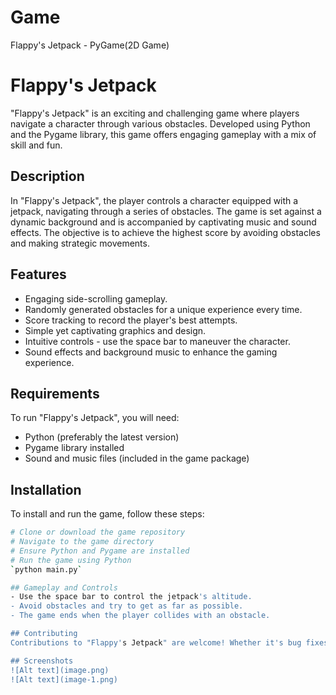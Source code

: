 # Game
Flappy's Jetpack - PyGame(2D Game)

# Flappy's Jetpack
"Flappy's Jetpack" is an exciting and challenging game where players navigate a character through various obstacles. Developed using Python and the Pygame library, this game offers engaging gameplay with a mix of skill and fun.

## Description
In "Flappy's Jetpack", the player controls a character equipped with a jetpack, navigating through a series of obstacles. The game is set against a dynamic background and is accompanied by captivating music and sound effects. The objective is to achieve the highest score by avoiding obstacles and making strategic movements.

## Features
- Engaging side-scrolling gameplay.
- Randomly generated obstacles for a unique experience every time.
- Score tracking to record the player's best attempts.
- Simple yet captivating graphics and design.
- Intuitive controls - use the space bar to maneuver the character.
- Sound effects and background music to enhance the gaming experience.

## Requirements
To run "Flappy's Jetpack", you will need:
- Python (preferably the latest version)
- Pygame library installed
- Sound and music files (included in the game package)

## Installation
To install and run the game, follow these steps:
```bash
# Clone or download the game repository
# Navigate to the game directory
# Ensure Python and Pygame are installed
# Run the game using Python
`python main.py`

## Gameplay and Controls
- Use the space bar to control the jetpack's altitude.
- Avoid obstacles and try to get as far as possible.
- The game ends when the player collides with an obstacle.

## Contributing
Contributions to "Flappy's Jetpack" are welcome! Whether it's bug fixes, new features, or improvements to the code, your input is valuable.

## Screenshots
![Alt text](image.png)
![Alt text](image-1.png)